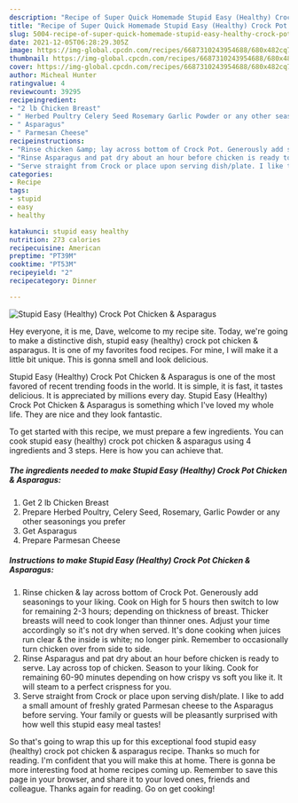 ```yaml
---
description: "Recipe of Super Quick Homemade Stupid Easy (Healthy) Crock Pot Chicken &amp;amp; Asparagus"
title: "Recipe of Super Quick Homemade Stupid Easy (Healthy) Crock Pot Chicken &amp;amp; Asparagus"
slug: 5004-recipe-of-super-quick-homemade-stupid-easy-healthy-crock-pot-chicken-and-amp-asparagus
date: 2021-12-05T06:28:29.305Z
image: https://img-global.cpcdn.com/recipes/6687310243954688/680x482cq70/stupid-easy-healthy-crock-pot-chicken-asparagus-recipe-main-photo.jpg
thumbnail: https://img-global.cpcdn.com/recipes/6687310243954688/680x482cq70/stupid-easy-healthy-crock-pot-chicken-asparagus-recipe-main-photo.jpg
cover: https://img-global.cpcdn.com/recipes/6687310243954688/680x482cq70/stupid-easy-healthy-crock-pot-chicken-asparagus-recipe-main-photo.jpg
author: Micheal Hunter
ratingvalue: 4
reviewcount: 39295
recipeingredient:
- "2 lb Chicken Breast"
- " Herbed Poultry Celery Seed Rosemary Garlic Powder or any other seasonings you prefer"
- " Asparagus"
- " Parmesan Cheese"
recipeinstructions:
- "Rinse chicken &amp; lay across bottom of Crock Pot. Generously add seasonings to your liking. Cook on High for 5 hours then switch to low for remaining 2-3 hours; depending on thickness of breast. Thicker breasts will need to cook longer than thinner ones. Adjust your time accordingly so it&#39;s not dry when served. It&#39;s done cooking when juices run clear &amp; the inside is white; no longer pink. Remember to occasionally turn chicken over from side to side."
- "Rinse Asparagus and pat dry about an hour before chicken is ready to serve. Lay across top of chicken. Season to your liking. Cook for remaining 60-90 minutes depending on how crispy vs soft you like it. It will steam to a perfect crispness for you."
- "Serve straight from Crock or place upon serving dish/plate. I like to add a small amount of freshly grated Parmesan cheese to the Asparagus before serving. Your family or guests will be pleasantly surprised with how well this stupid easy meal tastes!"
categories:
- Recipe
tags:
- stupid
- easy
- healthy

katakunci: stupid easy healthy 
nutrition: 273 calories
recipecuisine: American
preptime: "PT39M"
cooktime: "PT53M"
recipeyield: "2"
recipecategory: Dinner

---
```



![Stupid Easy (Healthy) Crock Pot Chicken &amp; Asparagus](https://img-global.cpcdn.com/recipes/6687310243954688/680x482cq70/stupid-easy-healthy-crock-pot-chicken-asparagus-recipe-main-photo.jpg)

Hey everyone, it is me, Dave, welcome to my recipe site. Today, we're going to make a distinctive dish, stupid easy (healthy) crock pot chicken &amp; asparagus. It is one of my favorites food recipes. For mine, I will make it a little bit unique. This is gonna smell and look delicious.



Stupid Easy (Healthy) Crock Pot Chicken &amp; Asparagus is one of the most favored of recent trending foods in the world. It is simple, it is fast, it tastes delicious. It is appreciated by millions every day. Stupid Easy (Healthy) Crock Pot Chicken &amp; Asparagus is something which I've loved my whole life. They are nice and they look fantastic.


To get started with this recipe, we must prepare a few ingredients. You can cook stupid easy (healthy) crock pot chicken &amp; asparagus using 4 ingredients and 3 steps. Here is how you can achieve that.

<!--inarticleads1-->

##### The ingredients needed to make Stupid Easy (Healthy) Crock Pot Chicken &amp; Asparagus:

1. Get 2 lb Chicken Breast
1. Prepare  Herbed Poultry, Celery Seed, Rosemary, Garlic Powder or any other seasonings you prefer
1. Get  Asparagus
1. Prepare  Parmesan Cheese




<!--inarticleads2-->

##### Instructions to make Stupid Easy (Healthy) Crock Pot Chicken &amp; Asparagus:

1. Rinse chicken &amp; lay across bottom of Crock Pot. Generously add seasonings to your liking. Cook on High for 5 hours then switch to low for remaining 2-3 hours; depending on thickness of breast. Thicker breasts will need to cook longer than thinner ones. Adjust your time accordingly so it&#39;s not dry when served. It&#39;s done cooking when juices run clear &amp; the inside is white; no longer pink. Remember to occasionally turn chicken over from side to side.
1. Rinse Asparagus and pat dry about an hour before chicken is ready to serve. Lay across top of chicken. Season to your liking. Cook for remaining 60-90 minutes depending on how crispy vs soft you like it. It will steam to a perfect crispness for you.
1. Serve straight from Crock or place upon serving dish/plate. I like to add a small amount of freshly grated Parmesan cheese to the Asparagus before serving. Your family or guests will be pleasantly surprised with how well this stupid easy meal tastes!




So that's going to wrap this up for this exceptional food stupid easy (healthy) crock pot chicken &amp; asparagus recipe. Thanks so much for reading. I'm confident that you will make this at home. There is gonna be more interesting food at home recipes coming up. Remember to save this page in your browser, and share it to your loved ones, friends and colleague. Thanks again for reading. Go on get cooking!

